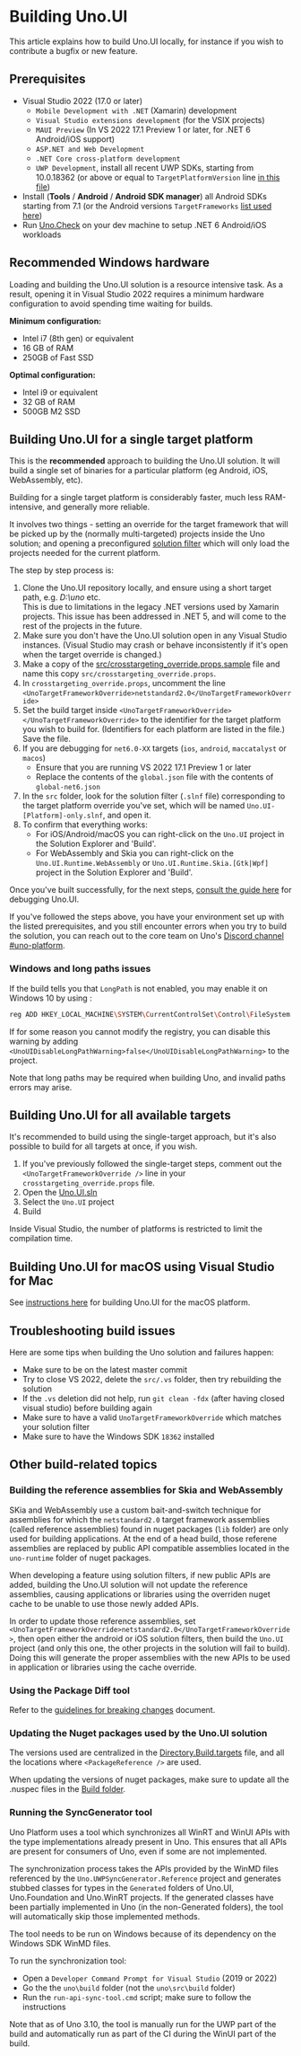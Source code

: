 # Building Uno.UI

This article explains how to build Uno.UI locally, for instance if you wish to contribute a bugfix or new feature.

## Prerequisites

- Visual Studio 2022 (17.0 or later)
    - `Mobile Development with .NET` (Xamarin) development
    - `Visual Studio extensions development` (for the VSIX projects)
    - `MAUI Preview` (In VS 2022 17.1 Preview 1 or later, for .NET 6 Android/iOS support)
    - `ASP.NET and Web Development`
    - `.NET Core cross-platform development`
    - `UWP Development`, install all recent UWP SDKs, starting from 10.0.18362 (or above or equal to `TargetPlatformVersion` line [in this file](https://github.com/unoplatform/uno/blob/master/src/Uno.CrossTargetting.props))
- Install (**Tools** / **Android** / **Android SDK manager**) all Android SDKs starting from 7.1 (or the Android versions `TargetFrameworks` [list used here](https://github.com/unoplatform/uno/blob/master/src/Uno.UI.BindingHelper.Android/Uno.UI.BindingHelper.Android.csproj))
- Run [Uno.Check](https://github.com/unoplatform/uno.check) on your dev machine to setup .NET 6 Android/iOS workloads

## Recommended Windows hardware

Loading and building the Uno.UI solution is a resource intensive task. As a result, opening it in Visual Studio 2022 requires a minimum hardware configuration to avoid spending time waiting for builds.

**Minimum configuration:**
- Intel i7 (8th gen) or equivalent
- 16 GB of RAM
- 250GB of Fast SSD

**Optimal configuration:**
- Intel i9 or equivalent
- 32 GB of RAM
- 500GB M2 SSD

## Building Uno.UI for a single target platform

This is the **recommended** approach to building the Uno.UI solution. It will build a single set of binaries for a particular platform (eg Android, iOS, WebAssembly, etc). 

Building for a single target platform is considerably faster, much less RAM-intensive, and generally more reliable.

It involves two things - setting an override for the target framework that will be picked up by the (normally multi-targeted) projects inside the Uno solution; and opening a preconfigured [solution filter](https://docs.microsoft.com/en-us/visualstudio/ide/filtered-solutions) which will only load the projects needed for the current platform.

The step by step process is:

1. Clone the Uno.UI repository locally, and ensure using a short target path, e.g. _D:\uno_ etc.  
This is due to limitations in the legacy .NET versions used by Xamarin projects. This issue has been addressed in .NET 5, and will come to the rest of the projects in the future.
1. Make sure you don't have the Uno.UI solution open in any Visual Studio instances. (Visual Studio may crash or behave inconsistently if it's open when the target override is changed.)
1. Make a copy of the [src/crosstargeting_override.props.sample](https://github.com/unoplatform/uno/blob/master/src/crosstargeting_override.props.sample) file and name this copy `src/crosstargeting_override.props`.
1. In `crosstargeting_override.props`, uncomment the line `<UnoTargetFrameworkOverride>netstandard2.0</UnoTargetFrameworkOverride>`
1. Set the build target inside ``<UnoTargetFrameworkOverride></UnoTargetFrameworkOverride>`` to the identifier for the target platform you wish to build for. (Identifiers for each platform are listed in the file.) Save the file.
1. If you are debugging for `net6.0-XX` targets (`ios`, `android`, `maccatalyst` or `macos`)
   - Ensure that you are running VS 2022 17.1 Preview 1 or later
   - Replace the contents of the `global.json` file with the contents of `global-net6.json`
1. In the `src` folder, look for the solution filter (`.slnf` file) corresponding to the target platform override you've set, which will be named `Uno.UI-[Platform]-only.slnf`, and open it.
1. To confirm that everything works:
   - For iOS/Android/macOS you can right-click on the `Uno.UI` project in the Solution Explorer and 'Build'. 
   - For WebAssembly and Skia you can right-click on the `Uno.UI.Runtime.WebAssembly` or `Uno.UI.Runtime.Skia.[Gtk|Wpf]` project in the Solution Explorer and 'Build'.

Once you've built successfully, for the next steps, [consult the guide here](debugging-uno-ui.md) for debugging Uno.UI.

If you've followed the steps above, you have your environment set up with the listed prerequisites, and you still encounter errors when you try to build the solution, you can reach out to the core team on Uno's [Discord channel #uno-platform](https://discord.gg/eBHZSKG).

### Windows and long paths issues
If the build tells you that `LongPath` is not enabled, you may enable it on Windows 10 by using :
```bash
reg ADD HKEY_LOCAL_MACHINE\SYSTEM\CurrentControlSet\Control\FileSystem /v LongPathsEnabled /t REG_DWORD /d 1
```
If for some reason you cannot modify the registry, you can disable this warning by adding `<UnoUIDisableLongPathWarning>false</UnoUIDisableLongPathWarning>` to the project.

Note that long paths may be required when building Uno, and invalid paths errors may arise.

## Building Uno.UI for all available targets

It's recommended to build using the single-target approach, but it's also possible to build for all targets at once, if you wish.

1. If you've previously followed the single-target steps, comment out the `<UnoTargetFrameworkOverride />` line in your `crosstargeting_override.props` file.
2. Open the [Uno.UI.sln](https://github.com/unoplatform/uno/blob/master/src/Uno.UI.sln)
3. Select the `Uno.UI` project
4. Build

Inside Visual Studio, the number of platforms is restricted to limit the compilation time.

## Building Uno.UI for macOS using Visual Studio for Mac

See [instructions here](building-uno-macos.md) for building Uno.UI for the macOS platform.

## Troubleshooting build issues
Here are some tips when building the Uno solution and failures happen:
- Make sure to be on the latest master commit
- Try to close VS 2022, delete the `src/.vs` folder, then try rebuilding the solution
- If the `.vs` deletion did not help, run `git clean -fdx` (after having closed visual studio) before building again
- Make sure to have a valid `UnoTargetFrameworkOverride` which matches your solution filter
- Make sure to have the Windows SDK `18362` installed

## Other build-related topics 

### Building the reference assemblies for Skia and WebAssembly

SKia and WebAssembly use a custom bait-and-switch technique for assemblies for which the `netstandard2.0` target framework assemblies (called reference assemblies) found in nuget packages (`lib` folder) are only used for building applications. At the end of a head build, those referene assemblies are replaced by public API compatible assemblies located in the `uno-runtime` folder of nuget packages.

When developing a feature using solution filters, if new public APIs are added, building the Uno.UI solution will not update the reference assemblies, causing applications or libraries using the overriden nuget cache to be unable to use those newly added APIs.

In order to update those reference assemblies, set `<UnoTargetFrameworkOverride>netstandard2.0</UnoTargetFrameworkOverride>`, then open either the android or iOS solution filters, then build the `Uno.UI` project (and only this one, the other projects in the solution will fail to build). Doing this will generate the proper assemblies with the new APIs to be used in application or libraries using the cache override.

### Using the Package Diff tool

Refer to the [guidelines for breaking changes](../contributing/guidelines/breaking-changes.md) document.

### Updating the Nuget packages used by the Uno.UI solution
The versions used are centralized in the [Directory.Build.targets](https://github.com/unoplatform/uno/blob/master/src/Directory.Build.targets) file, and all the
locations where `<PackageReference />` are used.

When updating the versions of nuget packages, make sure to update all the .nuspec files in the [Build folder](https://github.com/unoplatform/uno/tree/master/build).

### Running the SyncGenerator tool

Uno Platform uses a tool which synchronizes all WinRT and WinUI APIs with the type implementations already present in Uno. This ensures that all APIs are present for consumers of Uno, even if some are not implemented.

The synchronization process takes the APIs provided by the WinMD files referenced by the `Uno.UWPSyncGenerator.Reference` project and generates stubbed classes for types in the `Generated` folders of Uno.UI, Uno.Foundation and Uno.WinRT projects. If the generated classes have been partially implemented in Uno (in the non-Generated folders), the tool will automatically skip those implemented methods.

The tool needs to be run on Windows because of its dependency on the Windows SDK WinMD files.

To run the synchronization tool:
- Open a `Developer Command Prompt for Visual Studio` (2019 or 2022)
- Go the the `uno\build` folder (not the `uno\src\build` folder)
- Run the `run-api-sync-tool.cmd` script; make sure to follow the instructions

Note that as of Uno 3.10, the tool is manually run for the UWP part of the build and automatically run as part of the CI during the WinUI part of the build.
